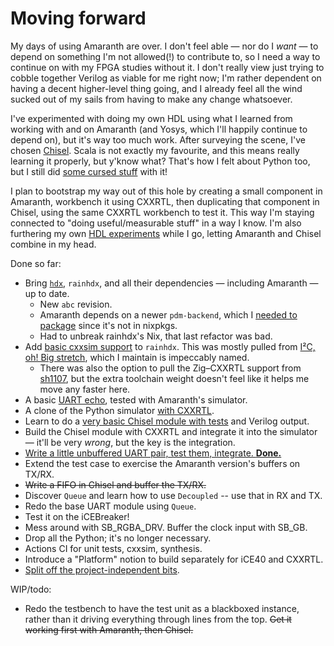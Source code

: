 # Moving forward

My days of using Amaranth are over. I don't feel able — nor do I _want_ — to
depend on something I'm not allowed(!) to contribute to, so I need a way to
continue on with my FPGA studies without it. I don't really view just trying
to cobble together Verilog as viable for me right now; I'm rather dependent on
having a decent higher-level thing going, and I already feel all the wind sucked
out of my sails from having to make any change whatsoever.

I've experimented with doing my own HDL using what I learned from working with
and on Amaranth (and Yosys, which I'll happily continue to depend on), but it's
way too much work. After surveying the scene, I've chosen [Chisel]. Scala is not
exactly my favourite, and this means really learning it properly, but y'know
what? That's how I felt about Python too, but I still did [some cursed stuff]
with it!

[Chisel]: https://www.chisel-lang.org/
[some cursed stuff]: https://github.com/amaranth-lang/amaranth/pull/830

I plan to bootstrap my way out of this hole by creating a small component in
Amaranth, workbench it using CXXRTL, then duplicating that component in Chisel,
using the same CXXRTL workbench to test it. This way I'm staying connected to
"doing useful/measurable stuff" in a way I know. I'm also furthering my own
[HDL experiments] while I go, letting Amaranth and Chisel combine in my head.

[HDL experiments]: https://github.com/kivikakk/eri

Done so far:

* Bring [`hdx`][hdx], `rainhdx`, and all their dependencies — including Amaranth
  — up to date.
  * New `abc` revision.
  * Amaranth depends on a newer `pdm-backend`, which I [needed to
    package][pdm-backend package] since it's not in nixpkgs.
  * Had to unbreak rainhdx's Nix, that last refactor was bad.
* Add [basic cxxsim support] to `rainhdx`. This was mostly pulled from [I²C, oh!
  Big stretch][i2c_obs], which I maintain is impeccably named.
  * There was also the option to pull the Zig–CXXRTL support from [sh1107], but
    the extra toolchain weight doesn't feel like it helps me move any faster
    here.
* A basic [UART echo], tested with Amaranth's simulator.
* A clone of the Python simulator [with CXXRTL].
* Learn to do a [very basic Chisel module with tests][Chisel Top] and Verilog
  output.
* Build the Chisel module with CXXRTL and integrate it into the simulator —
  it'll be very *wrong*, but the key is the integration.
* [Write a little unbuffered UART pair, test them, integrate. **Done.**][done]
* Extend the test case to exercise the Amaranth version's buffers on TX/RX.
* ~~Write a FIFO in Chisel and buffer the TX/RX.~~
* Discover `Queue` and learn how to use `Decoupled` -- use that in RX and TX.
* Redo the base UART module using `Queue`.
* Test it on the iCEBreaker!
* Mess around with SB_RGBA_DRV. Buffer the clock input with SB_GB.
* Drop all the Python; it's no longer necessary.
* Actions CI for unit tests, cxxsim, synthesis.
* Introduce a "Platform" notion to build separately for iCE40 and CXXRTL.
* [Split off the project-independent bits][chryse].

WIP/todo:

* Redo the testbench to have the test unit as a blackboxed instance, rather than
  it driving everything through lines from the top. ~~Get it working first with
  Amaranth, then Chisel.~~

[hdx]: https://github.com/kivikakk/hdx
[pdm-backend package]: https://github.com/kivikakk/hdx/commit/27c3609f5b90e97ed89ca11a7e5747d4b8d0d90b#diff-14a0b9fe455f18efa8eb5b66ab3f4818d6ef7c32
[basic cxxsim support]: https://github.com/kivikakk/hdx/commit/d52075e49ac05a7297b8ed8cd6cdd8a2808e72b0
[i2c_obs]: https://github.com/kivikakk/i2c_obs
[sh1107]: https://github.com/kivikakk/sh1107
[UART echo]: https://github.com/kivikakk/kalaturg/commit/cd7b97cfb697ac7def0d5d0689da9c03f403d3e0
[with CXXRTL]: https://github.com/kivikakk/kalaturg/commit/d4c853a680c494fe9acc36aa91b83a7cd2d4d026
[Chisel Top]: https://github.com/kivikakk/kalaturg/commit/35a791d597e0f31a2affda72a9de2c3f21161e36
[done]: https://github.com/kivikakk/kalaturg/commit/9d704aa2968ab3d287fe23ccfad2bdf26a88d5e3
[chryse]: https://github.com/kivikakk/chryse

